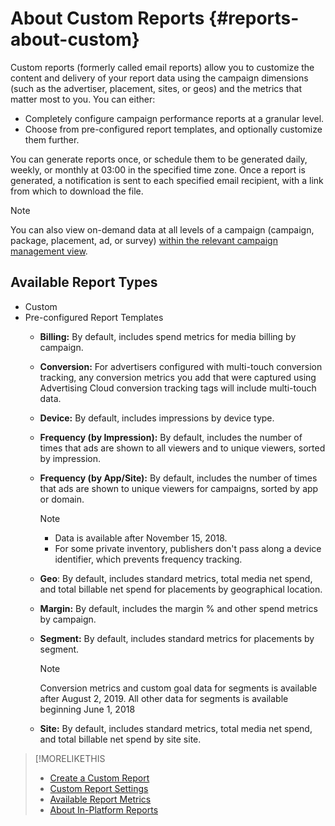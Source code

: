 # About Custom Reports {#reports-about-custom}

Custom reports (formerly called email reports) allow you to customize the content and delivery of your report data using the campaign dimensions (such as the advertiser, placement, sites, or geos) and the metrics that matter most to you. You can either:

* Completely configure campaign performance reports at a granular level.
* Choose from pre-configured report templates, and optionally customize them further.

You can generate reports once, or schedule them to be generated daily, weekly, or monthly at 03:00 in the specified time zone. Once a report is generated, a notification is sent to each specified email recipient, with a link from which to download the file.

>[!NOTE]
>
>You can also view on-demand data at all levels of a campaign (campaign, package, placement, ad, or survey) [within the relevant campaign management view](/help/dsp/campaign-management/reports/campaign-reports-about.md).

## Available Report Types

* Custom
* Pre-configured Report Templates
    * **Billing:** By default, includes spend metrics for media billing by campaign.

    * **Conversion:** For advertisers configured with multi-touch conversion tracking, any conversion metrics you add that were captured using Advertising Cloud conversion tracking tags will include multi-touch data.

    * **Device:** By default, includes impressions by device type.

    * **Frequency (by Impression):** By default, includes the number of times that ads are shown to all viewers and to unique viewers, sorted by impression.

    * **Frequency (by App/Site):** By default, includes the number of times that ads are shown to unique viewers for campaigns, sorted by app or domain.

       >[!NOTE]
       >
       >* Data is available after November 15, 2018.
       >* For some private inventory, publishers don't pass along a device identifier, which prevents frequency tracking.

    * **Geo**: By default, includes standard metrics, total media net spend, and total billable net spend for placements by geographical location.

    * **Margin:** By default, includes the margin % and other spend metrics by campaign.

    * **Segment:** By default, includes standard metrics for placements by segment.

       >[!NOTE]
       >
       >Conversion metrics and custom goal data for segments is available after August 2, 2019. All other data for segments is available beginning June 1, 2018
     
    * **Site:** By default, includes standard metrics, total media net spend, and total billable net spend by site site.

>[!MORELIKETHIS
>
>* [Create a Custom Report](/help/dsp/reports/report-create-custom.md)
>* [Custom Report Settings](/help/dsp/reports/report-settings-custom.md)
>* [Available Report Metrics](/help/dsp/reports/report-metrics.md)
>* [About In-Platform Reports](/help/dsp/campaign-management/reports/campaign-reports-about.md)
